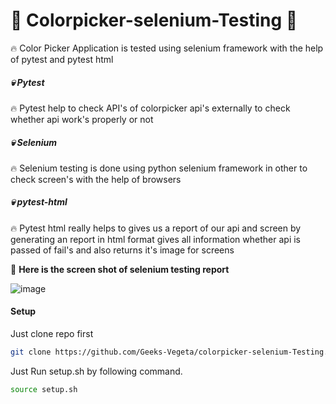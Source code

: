 # 🎨 Colorpicker-selenium-Testing 🚀

🔥 Color Picker Application is tested using selenium framework with the help of pytest and pytest html

##### 💀 Pytest
🔥 Pytest help to check API's of colorpicker api's externally to check whether api work's properly or not <br/>

#####  💀 Selenium
🔥 Selenium testing is done using python selenium framework in other to check screen's with the help of browsers <br/>

#####  💀 pytest-html
🔥 Pytest html really helps to gives us a report of our api and screen by generating an report in html format gives all information whether api is passed of fail's and also returns it's image for screens

🛝  **Here is the screen shot of selenium testing report**

![image](https://github.com/Geeks-Vegeta/colorpicker-selenium-Testing/assets/89457811/14c8154c-7026-4ebd-aa3e-671165db1a2a)


#### Setup
Just clone repo first
```bash
git clone https://github.com/Geeks-Vegeta/colorpicker-selenium-Testing.git
```
Just Run setup.sh by following command.
```bash
source setup.sh
```
